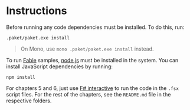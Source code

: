 # Instructions

Before running any code dependencies must be installed. To do this, run:

`.paket/paket.exe install`

> On Mono, use `mono .paket/paket.exe install` instead.

To run [Fable](http://fable.io) samples, [node.js](https://nodejs.org/) must be installed in the system.
You can install JavaScript dependencies by running:

`npm install`

For chapters 5 and 6, just use [F# interactive](https://docs.microsoft.com/en-us/dotnet/articles/fsharp/tutorials/fsharp-interactive/)
to run the code in the `.fsx` script files. For the rest of the chapters, see the `README.md`
file in the respective folders.
